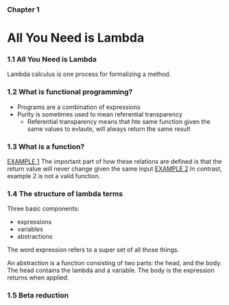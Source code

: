 ### Chapter 1
# All You Need is Lambda
### 1.1 All You Need is Lambda
Lambda calculus is one process for formalizing a method.
### 1.2 What is functional programming?
- Programs are a combination of expressions
- Purity is sometimes used to mean referential transparency
  - Referential transparency means that hte same function given the same values to evlaute, will always return the same result
### 1.3 What is a function?
[EXAMPLE 1](https://github.com/lollar/haskell-book/examples/example1)
The important part of how these relations are defined is that the return value will never change given the same input
[EXAMPLE 2](https://github.com/lollar/haskell-book/examples/example2)
In contrast, example 2 is not a valid function.
### 1.4 The structure of lambda terms
Three basic components:
- expressions
- variables
- abstractions

The word expression refers to a super set of all those things.

An abstraction is a function consisting of two parts: the head, and the body.
The head contains the lambda and a variable. The body is the expression returns when applied.
### 1.5 Beta reduction
